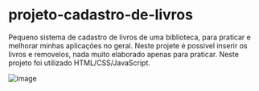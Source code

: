 # projeto-cadastro-de-livros
Pequeno sistema de cadastro de livros de uma biblioteca, para praticar e melhorar minhas aplicações no geral. Neste projete é possivel inserir os livros e removelos, nada muito elaborado apenas para praticar.
Neste projeto foi utilizado HTML/CSS/JavaScript.

![image](https://user-images.githubusercontent.com/68924739/196249718-290fef3c-d1c9-4eb8-a6fe-5d3eb26f99db.png)

